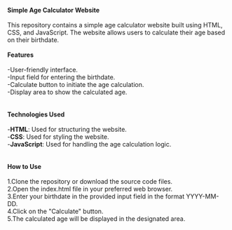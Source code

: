 <b>Simple Age Calculator Website</b>
<br>
<br>
This repository contains a simple age calculator website built using HTML, CSS, and JavaScript. The website allows users to calculate their age based on their birthdate.
<br>
<br>
<b>Features</b>
<br>
<br>
-User-friendly interface.<br>
-Input field for entering the birthdate.<br>
-Calculate button to initiate the age calculation.<br>
-Display area to show the calculated age.<br>
<br>
<br>
<b>Technologies Used</b>
<br>
<br>
-<b>HTML</b>: Used for structuring the website.<br>
-<b>CSS</b>: Used for styling the website.<br>
-<b>JavaScript</b>: Used for handling the age calculation logic.<br>
<br>
<br>
**How to Use**
<br>
<br>
1.Clone the repository or download the source code files.<br>
2.Open the index.html file in your preferred web browser.<br>
3.Enter your birthdate in the provided input field in the format YYYY-MM-DD.<br>
4.Click on the "Calculate" button.<br>
5.The calculated age will be displayed in the designated area.<br>

